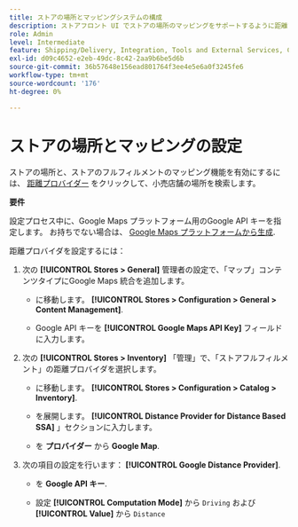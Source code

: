 ```yaml
---
title: ストアの場所とマッピングシステムの構成
description: ストアフロント UI でストアの場所のマッピングをサポートするように距離プロバイダーを設定します。 店舗フルフィルメントソリューションでは、小売店舗の検索と、エンドツーエンドのフルフィルメントワークフローのその他のマッピングおよびスケジュール機能を有効にする距離プロバイダが必要です。
role: Admin
level: Intermediate
feature: Shipping/Delivery, Integration, Tools and External Services, Configuration
exl-id: d09c4652-e2eb-49dc-8c42-2aa9b6be5d6b
source-git-commit: 36b57648e156ead801764f3ee4e5e6a0f3245fe6
workflow-type: tm+mt
source-wordcount: '176'
ht-degree: 0%

---
```


# ストアの場所とマッピングの設定

ストアの場所と、ストアのフルフィルメントのマッピング機能を有効にするには、 [距離プロバイダー](https://docs.magento.com/user-guide/catalog/inventory-configure-distance-priority.html) をクリックして、小売店舗の場所を検索します。

**要件**

設定プロセス中に、Google Maps プラットフォーム用のGoogle API キーを指定します。 お持ちでない場合は、 [Google Maps プラットフォームから生成](https://docs.magento.com/user-guide/catalog/inventory-configure-distance-priority.html#configure-google-maps).

距離プロバイダを設定するには：

1. 次の **[!UICONTROL Stores > General]** 管理者の設定で、「マップ」コンテンツタイプにGoogle Maps 統合を追加します。

   - に移動します。 **[!UICONTROL Stores > Configuration  > General > Content Management]**.

   - Google API キーを **[!UICONTROL Google Maps API Key]** フィールドに入力します。

1. 次の **[!UICONTROL Stores > Inventory]** 「管理」で、「ストアフルフィルメント」の距離プロバイダを選択します。

   - に移動します。 **[!UICONTROL Stores > Configuration > Catalog > Inventory]**.

   - を展開します。 **[!UICONTROL Distance Provider for Distance Based SSA]** 」セクションに入力します。

   - を **プロバイダー** から **Google Map**.

1. 次の項目の設定を行います： **[!UICONTROL Google Distance Provider]**.

   - を **Google API キー**.

   - 設定 **[!UICONTROL Computation Mode]** から `Driving` および **[!UICONTROL Value]** から `Distance`

